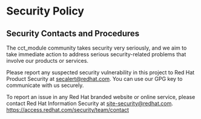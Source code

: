 # Security Policy 
 
## Security Contacts and Procedures
 
The cct_module community takes security very seriously, and we aim to take immediate action to address serious security-related problems that involve our products or services.
 
Please report any suspected security vulnerability in this project to Red Hat Product Security at secalert@redhat.com. You can use our GPG key to communicate with us securely.
 
To report an issue in any Red Hat branded website or online service, please contact Red Hat Information Security at site-security@redhat.com.
https://access.redhat.com/security/team/contact

